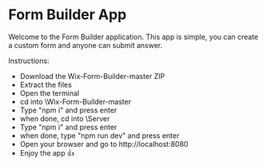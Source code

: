 # Form Builder App

Welcome to the Form Builder application. This app is simple, you can create a custom form and anyone can submit answer.

Instructions:
- Download the Wix-Form-Builder-master ZIP
- Extract the files
- Open the terminal
- cd into \Wix-Form-Builder-master
- Type "npm i" and press enter
- when done, cd into \Server
- Type "npm i" and press enter
- when done, type "npm run dev" and press enter
- Open your browser and go to http://localhost:8080
- Enjoy the app :+1:
